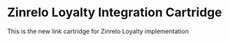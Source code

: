 # Zinrelo Loyalty Integration Cartridge

This is the new link cartridge for Zinrelo Loyalty implementation

